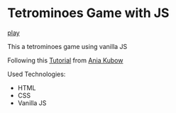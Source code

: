 # Tetrominoes Game with JS

[play](https://ahmed-elbessfy.github.io/tetrominoes/)

This a tetrominoes game using vanilla JS

Following this [Tutorial](https://www.youtube.com/watch?v=w1JJfK09ujQ&feature=youtu.be) from [Ania Kubow](https://github.com/kubowania)

Used Technologies:
- HTML
- CSS
- Vanilla JS